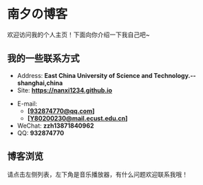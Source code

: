 # 南夕の博客

欢迎访问我的个人主页！下面向你介绍一下我自己吧~

<!-- .slide -->

## 我的一些联系方式

- Address: **East China University of Science and Technology.--shanghai,china**
- Site: **<https://nanxi1234.github.io>**

<!-- .slide vertical=true -->

- E-mail:
  - **[932874770@qq.com]**
  - **[Y80200230@mail.ecust.edu.cn]**
- WeChat: **zzh13871840962**
- QQ: **932874770**

<!-- .slide -->

## 博客浏览

  请点击左侧列表，左下角是音乐播放器，有什么问题欢迎联系我哦！
